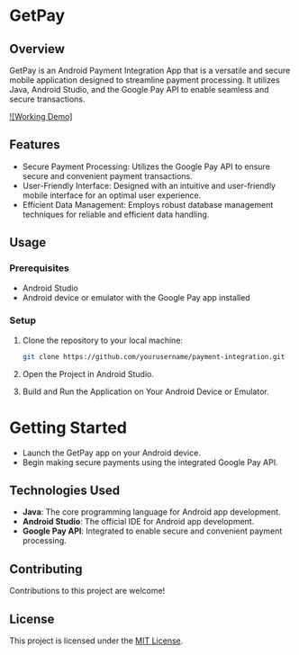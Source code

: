 # GetPay

## Overview

GetPay is an Android Payment Integration App that is a versatile and secure mobile application designed to streamline payment processing. It utilizes Java, Android Studio, and the Google Pay API to enable seamless and secure transactions.

[![Working Demo]](https://youtu.be/IfxXeGF9FLo?si=ekJcpyxn52hdsPak)

## Features

- Secure Payment Processing: Utilizes the Google Pay API to ensure secure and convenient payment transactions.
- User-Friendly Interface: Designed with an intuitive and user-friendly mobile interface for an optimal user experience.
- Efficient Data Management: Employs robust database management techniques for reliable and efficient data handling.

## Usage

### Prerequisites

- Android Studio
- Android device or emulator with the Google Pay app installed

### Setup

1. Clone the repository to your local machine:

   ```bash
   git clone https://github.com/yourusername/payment-integration.git

2. Open the Project in Android Studio.

3. Build and Run the Application on Your Android Device or Emulator.

 # Getting Started

   - Launch the GetPay app on your Android device.
   - Begin making secure payments using the integrated Google Pay API.

## Technologies Used

- **Java**: The core programming language for Android app development.
- **Android Studio**: The official IDE for Android app development.
- **Google Pay API**: Integrated to enable secure and convenient payment processing.

## Contributing

Contributions to this project are welcome!

## License

This project is licensed under the [MIT License](LICENSE).
